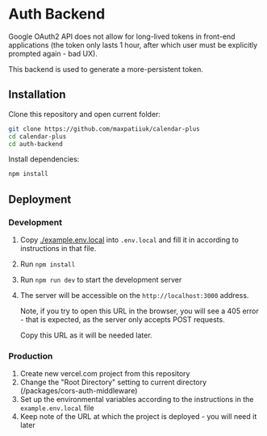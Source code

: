 # Auth Backend

Google OAuth2 API does not allow for long-lived tokens in front-end applications
(the token only lasts 1 hour, after which user must be explicitly prompted
again - bad UX).

This backend is used to generate a more-persistent token.

## Installation

Clone this repository and open current folder:

```sh
git clone https://github.com/maxpatiiuk/calendar-plus
cd calendar-plus
cd auth-backend
```

Install dependencies:

```sh
npm install
```

## Deployment

### Development

1. Copy [./example.env.local](./example.env.local) into `.env.local` and fill it
   in according to instructions in that file.
2. Run `npm install`
3. Run `npm run dev` to start the development server
4. The server will be accessible on the `http://localhost:3000` address.

   Note, if you try to open this URL in the browser, you will see a 405 error -
   that is expected, as the server only accepts POST requests.

   Copy this URL as it will be needed later.

### Production

1. Create new vercel.com project from this repository
2. Change the "Root Directory" setting to current directory
   (/packages/cors-auth-middleware)
3. Set up the environmental variables according to the instructions in the
   `example.env.local` file
4. Keep note of the URL at which the project is deployed - you will need it
   later
